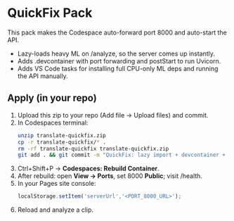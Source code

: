 # QuickFix Pack

This pack makes the Codespace auto-forward port 8000 and auto-start the API.
- Lazy-loads heavy ML on /analyze, so the server comes up instantly.
- Adds .devcontainer with port forwarding and postStart to run Uvicorn.
- Adds VS Code tasks for installing full CPU-only ML deps and running the API manually.

## Apply (in your repo)
1. Upload this zip to your repo (Add file → Upload files) and commit.
2. In Codespaces terminal:
   ```bash
   unzip translate-quickfix.zip
   cp -r translate-quickfix/* .
   rm -rf translate-quickfix translate-quickfix.zip
   git add . && git commit -m "QuickFix: lazy import + devcontainer + tasks" && git push
   ```
3. Ctrl+Shift+P → **Codespaces: Rebuild Container**.
4. After rebuild: open **View → Ports**, set 8000 **Public**; visit /health.
5. In your Pages site console:
   ```js
   localStorage.setItem('serverUrl','<PORT_8000_URL>');
   ```
6. Reload and analyze a clip.
